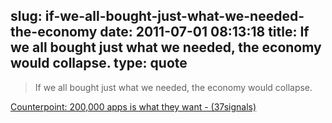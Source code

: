 slug: if-we-all-bought-just-what-we-needed-the-economy
date: 2011-07-01 08:13:18
title: If we all bought just what we needed, the economy would collapse.
type: quote
---

> If we all bought just what we needed, the economy would collapse.

[Counterpoint: 200,000 apps is what they want - (37signals)](http://37signals.com/svn/posts/2962-counterpoint-200000-apps-is-what-they-want)

